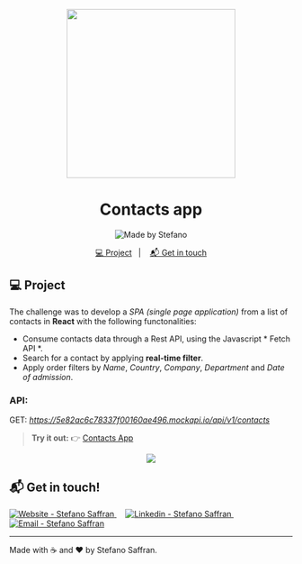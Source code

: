 <p align="center">
  <img src="https://res.cloudinary.com/stefanosaffran/image/upload/v1588670266/Codenation/cpqzh72fvnnju32lipyf.png" width="300px"/>
</p>

<h1 align="center">
   Contacts app
</h1>

<p align="center">
<img alt="Made by Stefano" src="https://img.shields.io/badge/made%20by-StefanoSaffran-%20?">
</p>

<p align="center">
  <a href="#computer-project">💻 Project</a>&nbsp;&nbsp;&nbsp;|&nbsp;&nbsp;&nbsp;
  <a href="#mailbox_with_mail-get-in-touch">📬 Get in touch</a>
</p>

## :computer: Project 

The challenge was to develop a *SPA (single page application)* from a list of contacts in **React** with the following functonalities:

-  Consume contacts data through a Rest API, using the Javascript * Fetch API *.
-  Search for a contact by applying **real-time filter**.
-  Apply order filters by *Name*, *Country*, *Company*, *Department* and *Date of admission*.

### API:

GET: *https://5e82ac6c78337f00160ae496.mockapi.io/api/v1/contacts*

> **Try it out:**
> 👉 [Contacts App](https://contacts-codenation-react.netlify.app/)

<p align="center">
  <img src="https://res.cloudinary.com/stefanosaffran/image/upload/v1588670110/Codenation/z33ug3l3ewq6spkt1ih4.gif" >
</p>

## :mailbox_with_mail: Get in touch!

<a href="https://stefanosaffran.com" target="_blank" >
  <img alt="Website - Stefano Saffran" src="https://img.shields.io/badge/Website--%23F8952D?style=social">
</a>&nbsp;&nbsp;&nbsp;
<a href="https://www.linkedin.com/in/stefanosaffran/" target="_blank" >
  <img alt="Linkedin - Stefano Saffran" src="https://img.shields.io/badge/Linkedin--%23F8952D?style=social&logo=linkedin">
</a>&nbsp;&nbsp;&nbsp;
<a href="mailto:stefanoas@gmail.com" target="_blank" >
  <img alt="Email - Stefano Saffran" src="https://img.shields.io/badge/Email--%23F8952D?style=social&logo=gmail">
</a> 

---

Made with :coffee: and ❤️ by Stefano Saffran.
